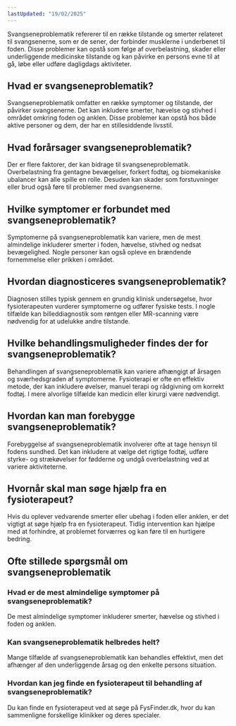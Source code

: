 ```yaml
---
lastUpdated: "19/02/2025"
---
```


Svangseneproblematik refererer til en række tilstande og smerter relateret til svangsenerne, som er de sener, der forbinder musklerne i underbenet til foden. Disse problemer kan opstå som følge af overbelastning, skader eller underliggende medicinske tilstande og kan påvirke en persons evne til at gå, løbe eller udføre dagligdags aktiviteter.

## Hvad er svangseneproblematik?

Svangseneproblematik omfatter en række symptomer og tilstande, der påvirker svangsenerne. Det kan inkludere smerter, hævelse og stivhed i området omkring foden og anklen. Disse problemer kan opstå hos både aktive personer og dem, der har en stillesiddende livsstil.

## Hvad forårsager svangseneproblematik?

Der er flere faktorer, der kan bidrage til svangseneproblematik. Overbelastning fra gentagne bevægelser, forkert fodtøj, og biomekaniske ubalancer kan alle spille en rolle. Desuden kan skader som forstuvninger eller brud også føre til problemer med svangsenerne.

## Hvilke symptomer er forbundet med svangseneproblematik?

Symptomerne på svangseneproblematik kan variere, men de mest almindelige inkluderer smerter i foden, hævelse, stivhed og nedsat bevægelighed. Nogle personer kan også opleve en brændende fornemmelse eller prikken i området.

## Hvordan diagnosticeres svangseneproblematik?

Diagnosen stilles typisk gennem en grundig klinisk undersøgelse, hvor fysioterapeuten vurderer symptomerne og udfører fysiske tests. I nogle tilfælde kan billeddiagnostik som røntgen eller MR-scanning være nødvendig for at udelukke andre tilstande.

## Hvilke behandlingsmuligheder findes der for svangseneproblematik?

Behandlingen af svangseneproblematik kan variere afhængigt af årsagen og sværhedsgraden af symptomerne. Fysioterapi er ofte en effektiv metode, der kan inkludere øvelser, manuel terapi og rådgivning om korrekt fodtøj. I mere alvorlige tilfælde kan medicin eller kirurgi være nødvendigt.

## Hvordan kan man forebygge svangseneproblematik?

Forebyggelse af svangseneproblematik involverer ofte at tage hensyn til fodens sundhed. Det kan inkludere at vælge det rigtige fodtøj, udføre styrke- og strækøvelser for fødderne og undgå overbelastning ved at variere aktiviteterne.

## Hvornår skal man søge hjælp fra en fysioterapeut?

Hvis du oplever vedvarende smerter eller ubehag i foden eller anklen, er det vigtigt at søge hjælp fra en fysioterapeut. Tidlig intervention kan hjælpe med at forhindre, at problemet forværres og kan føre til en hurtigere bedring.

## Ofte stillede spørgsmål om svangseneproblematik

### Hvad er de mest almindelige symptomer på svangseneproblematik?

De mest almindelige symptomer inkluderer smerter, hævelse og stivhed i foden og anklen.

### Kan svangseneproblematik helbredes helt?

Mange tilfælde af svangseneproblematik kan behandles effektivt, men det afhænger af den underliggende årsag og den enkelte persons situation.

### Hvordan kan jeg finde en fysioterapeut til behandling af svangseneproblematik?

Du kan finde en fysioterapeut ved at søge på FysFinder.dk, hvor du kan sammenligne forskellige klinikker og deres specialer.
